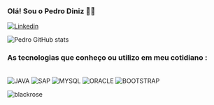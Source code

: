 ### Olá! Sou o Pedro Diniz 💪😎 

[![Linkedin](https://img.shields.io/badge/LinkedIn-0077B5?style=for-the-badge&logo=linkedin&logoColor=white)](https://www.linkedin.com/in/pedro-diniz-----/)



![Pedro GitHub stats](https://github-readme-stats.vercel.app/api?username=PedroLDiniz&show_icons=true&theme=radical)


### As tecnologias que conheço ou utilizo em meu cotidiano :

<div style= " display: inline_block " ><br/>
 <img align = center alt = "JAVA " src="https://img.shields.io/badge/Java-ED8B00?style=for-the-badge&logo=openjdk&logoColor=white" >
 <img align = center alt = "SAP " src="https://img.shields.io/badge/SAP-0FAAFF?style=for-the-badge&logo=sap&logoColor=white" >
 <img align = center alt = "MYSQL " src="https://img.shields.io/badge/MySQL-00000F?style=for-the-badge&logo=mysql&logoColor=white" >
 <img align = center alt = "ORACLE " src="https://img.shields.io/badge/Oracle-F80000?style=for-the-badge&logo=oracle&logoColor=black" >
 <img align = center alt = "BOOTSTRAP " src="https://img.shields.io/badge/Bootstrap-563D7C?style=for-the-badge&logo=bootstrap&logoColor=white" >

</div>

![blackrose](https://github.com/PedroLDiniz/PedroLDiniz/assets/167933975/d88012eb-c329-4166-88cb-d7d26a635eed)



